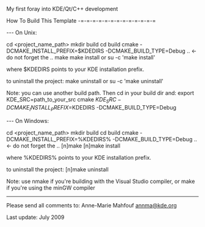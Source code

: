 My first foray into KDE/Qt/C++ development

How To Build This Template
-=-=-=-=-=-=-=-=-=-=-=-=-=

--- On Unix:

cd <project_name_path>
mkdir build
cd build
cmake -DCMAKE_INSTALL_PREFIX=$KDEDIRS -DCMAKE_BUILD_TYPE=Debug ..      <- do not forget the ..
make
make install or su -c 'make install'

where $KDEDIRS points to your KDE installation prefix.

to uninstall the project:
make uninstall or su -c 'make uninstall'

Note: you can use another build path. Then cd in your build dir and:
export KDE_SRC=path_to_your_src
cmake $KDE_SRC -DCMAKE_INSTALL_PREFIX=$KDEDIRS -DCMAKE_BUILD_TYPE=Debug

--- On Windows:

cd <project_name_path>
mkdir build
cd build
cmake -DCMAKE_INSTALL_PREFIX=%KDEDIRS% -DCMAKE_BUILD_TYPE=Debug ..      <- do not forget the ..
[n]make
[n]make install

where %KDEDIRS% points to your KDE installation prefix.

to uninstall the project:
[n]make uninstall

Note: use nmake if you're building with the Visual Studio compiler, or make
if you're using the minGW compiler

----------------------------
Please send all comments to:
Anne-Marie Mahfouf
annma@kde.org

Last update: July 2009
